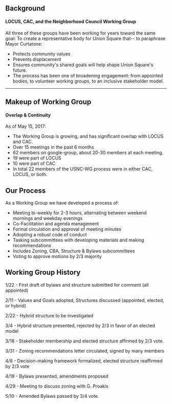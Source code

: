 ## Background

#### LOCUS, CAC, and the Neighborhood Council Working Group

All three of these groups have been working for years toward the same goal: To create a representative body for Union Square that-- to paraphrase Mayor Curtatone: 

* Protects community values
* Prevents displacement
* Ensures community's shared goals will help shape Union Square's future.
* The process has been one of broadening engagement: from appointed bodies, to volunteer working groups, to an inclusive stakeholder model.

****

## Makeup of Working Group

#### Overlap &amp; Continuity

As of May 15, 2017:

* The Working Group is growing, and has significant overlap with LOCUS and CAC. 
* Over 15 meetings in the past 6 months
* 62 members on google-group, about 20-30 members at each meeting.
* 19 were part of LOCUS
* 10 were part of CAC
* In total 22 members of the USNC-WG process were in either CAC, LOCUS, or both. 


## Our Process

As a Working Group we have developed a process of:

* Meeting bi-weekly for 2-3 hours, alternating between weekend mornings and weekday evenings
* Co-Facilitation and agenda management
* Formal circulation and approval of meeting minutes
* Adopting a robust code of conduct
* Tasking subcommittees with developing materials and making recommendations
* Includes Zoning, CBA, Structure &amp; Bylaws subcommittees
* Voting to approve motions by 2/3 majority


## Working Group History

1/22 - First draft of bylaws and structure submitted for comment (all appointed)

2/11 - Values and Goals adopted, Structures discussed (appointed, elected, or hybrid)

2/22 - Hybrid structure to be investigated

3/4 -  Hybrid structure presented, rejected by 2/3 in favor of an elected model 

3/18 - Stakeholder membership and elected structure affirmed by 2/3 vote.

3/31 - Zoning recommendations letter circulated, signed by many members

4/8 - Decision-making framework formalized, elected structure reaffirmed by 2/3 vote

4/19 - Bylaws presented, amendments proposed

4/29 - Meeting to discuss zoning with G. Proakis

5/10 - Amended Bylaws passed by 3/4 vote.

